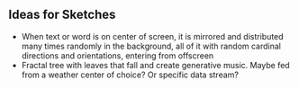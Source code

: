 ## Ideas for Sketches

- When text or word is on center of screen, it is mirrored and distributed many times randomly in the background, all of it with random cardinal directions and orientations, entering from offscreen
- Fractal tree with leaves that fall and create generative music. Maybe fed from a weather center of choice? Or specific data stream?
